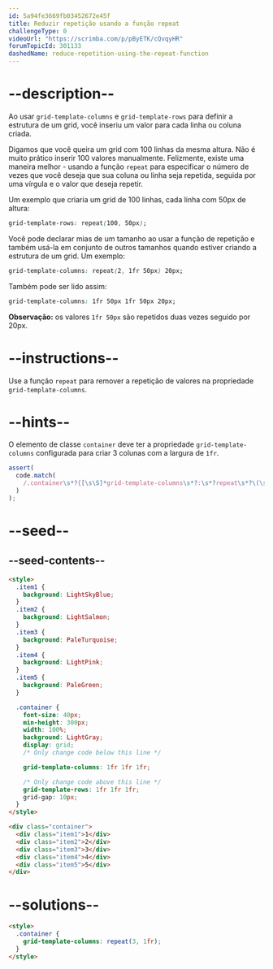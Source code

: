 ```yaml
---
id: 5a94fe3669fb03452672e45f
title: Reduzir repetição usando a função repeat
challengeType: 0
videoUrl: "https://scrimba.com/p/pByETK/cQvqyHR"
forumTopicId: 301133
dashedName: reduce-repetition-using-the-repeat-function
---
```


# --description--

Ao usar `grid-template-columns` e `grid-template-rows` para definir a estrutura de um grid, você inseriu um valor para cada linha ou coluna criada.

Digamos que você queira um grid com 100 linhas da mesma altura. Não é muito prático inserir 100 valores manualmente. Felizmente, existe uma maneira melhor - usando a função `repeat` para especificar o número de vezes que você deseja que sua coluna ou linha seja repetida, seguida por uma vírgula e o valor que deseja repetir.

Um exemplo que criaria um grid de 100 linhas, cada linha com 50px de altura:

```css
grid-template-rows: repeat(100, 50px);
```

Você pode declarar mias de um tamanho ao usar a função de repetição e também usá-la em conjunto de outros tamanhos quando estiver criando a estrutura de um grid. Um exemplo:

```css
grid-template-columns: repeat(2, 1fr 50px) 20px;
```

Também pode ser lido assim:

```css
grid-template-columns: 1fr 50px 1fr 50px 20px;
```

**Observação:** os valores `1fr 50px` são repetidos duas vezes seguido por 20px.

# --instructions--

Use a função `repeat` para remover a repetição de valores na propriedade `grid-template-columns`.

# --hints--

O elemento de classe `container` deve ter a propriedade `grid-template-columns` configurada para criar 3 colunas com a largura de `1fr`.

```js
assert(
  code.match(
    /.container\s*?{[\s\S]*grid-template-columns\s*?:\s*?repeat\s*?\(\s*?3\s*?,\s*?1fr\s*?\)\s*?;[\s\S]*}/gi
  )
);
```

# --seed--

## --seed-contents--

```html
<style>
  .item1 {
    background: LightSkyBlue;
  }
  .item2 {
    background: LightSalmon;
  }
  .item3 {
    background: PaleTurquoise;
  }
  .item4 {
    background: LightPink;
  }
  .item5 {
    background: PaleGreen;
  }

  .container {
    font-size: 40px;
    min-height: 300px;
    width: 100%;
    background: LightGray;
    display: grid;
    /* Only change code below this line */

    grid-template-columns: 1fr 1fr 1fr;

    /* Only change code above this line */
    grid-template-rows: 1fr 1fr 1fr;
    grid-gap: 10px;
  }
</style>

<div class="container">
  <div class="item1">1</div>
  <div class="item2">2</div>
  <div class="item3">3</div>
  <div class="item4">4</div>
  <div class="item5">5</div>
</div>
```

# --solutions--

```html
<style>
  .container {
    grid-template-columns: repeat(3, 1fr);
  }
</style>
```
